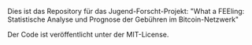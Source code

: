 Dies ist das Repository für das Jugend-Forscht-Projekt: "What a FEEling: Statistische Analyse und Prognose der Gebühren im Bitcoin-Netzwerk"

Der Code ist veröffentlicht unter der MIT-License.
